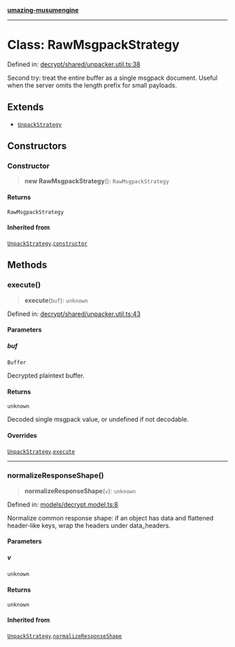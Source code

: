 [**umazing-musumengine**](../../README.md)

***

# Class: RawMsgpackStrategy

Defined in: [decrypt/shared/unpacker.util.ts:38](https://github.com/davinidae/umazing-musumengine/blob/e099ae72d04c46726039e2dd238802d266be3d5f/src/decrypt/shared/unpacker.util.ts#L38)

Second try: treat the entire buffer as a single msgpack document.
Useful when the server omits the length prefix for small payloads.

## Extends

- [`UnpackStrategy`](UnpackStrategy.md)

## Constructors

### Constructor

> **new RawMsgpackStrategy**(): `RawMsgpackStrategy`

#### Returns

`RawMsgpackStrategy`

#### Inherited from

[`UnpackStrategy`](UnpackStrategy.md).[`constructor`](UnpackStrategy.md#constructor)

## Methods

### execute()

> **execute**(`buf`): `unknown`

Defined in: [decrypt/shared/unpacker.util.ts:43](https://github.com/davinidae/umazing-musumengine/blob/e099ae72d04c46726039e2dd238802d266be3d5f/src/decrypt/shared/unpacker.util.ts#L43)

#### Parameters

##### buf

`Buffer`

Decrypted plaintext buffer.

#### Returns

`unknown`

Decoded single msgpack value, or undefined if not decodable.

#### Overrides

[`UnpackStrategy`](UnpackStrategy.md).[`execute`](UnpackStrategy.md#execute)

***

### normalizeResponseShape()

> **normalizeResponseShape**(`v`): `unknown`

Defined in: [models/decrypt.model.ts:8](https://github.com/davinidae/umazing-musumengine/blob/e099ae72d04c46726039e2dd238802d266be3d5f/src/models/decrypt.model.ts#L8)

Normalize common response shape: if an object has data and flattened header-like keys,
wrap the headers under data_headers.

#### Parameters

##### v

`unknown`

#### Returns

`unknown`

#### Inherited from

[`UnpackStrategy`](UnpackStrategy.md).[`normalizeResponseShape`](UnpackStrategy.md#normalizeresponseshape)
